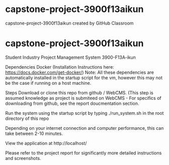 # capstone-project-3900f13aikun
capstone-project-3900f13aikun created by GitHub Classroom
# capstone-project-3900f13aikun
Student Industry Project Management System
3900-F13A-ikun

Dependencies
Docker (Installation Instructions here: https://docs.docker.com/get-docker/)
Note: All these dependencies are automatically installed in the startup script for the vm, however this may not be the case if running on a host machine.

Steps
Download or clone this repo from github / WebCMS. (This step is assumed knowledge as project is submiteed on WebCMS - For specifics of downloading from github, see the report doucmentation section.

Run the system using the startup script by typing ./run_system.sh in the root directory of this repo

Depending on your internet connection and computer performance, this can take between 2-10 minutes.

View the application at http://localhost/

Please refer to the project report for significantly more detailed instructions and screenshots.

